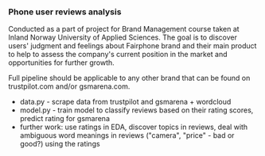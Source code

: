 ### Phone user reviews analysis

Conducted as a part of project for Brand Management course taken at Inland Norway University of Applied Sciences.
The goal is to discover users' judgment and feelings about Fairphone brand and their main product to help to assess the company's current position in the market and opportunities for further growth.

Full pipeline should be applicable to any other brand that can be found on trustpilot.com and/or gsmarena.com. 

* data.py - scrape data from trustpilot and gsmarena + wordcloud
* model.py - train model to classify reviews based on their rating scores, predict rating for gsmarena
* further work: use ratings in EDA, discover topics in reviews, deal with ambiguous word meanings in reviews ("camera", "price" - bad or good?) using the ratings
